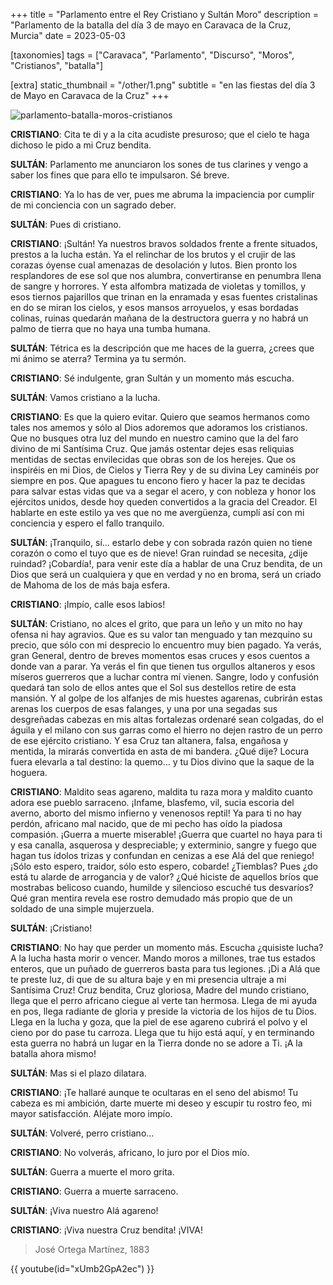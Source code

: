 +++
title = "Parlamento entre el Rey Cristiano y Sultán Moro"
description = "Parlamento de la batalla del día 3 de mayo en Caravaca de la Cruz, Murcia"
date = 2023-05-03

[taxonomies]
tags = ["Caravaca", "Parlamento", "Discurso", "Moros", "Cristianos", "batalla"]

[extra]
static_thumbnail = "/other/1.png"
subtitle = "en las fiestas del día 3 de Mayo en Caravaca de la Cruz"
+++

![parlamento-batalla-moros-cristianos](/other/1.png)

**CRISTIANO**: Cita te di y a la cita acudiste presuroso; que el cielo te haga dichoso le pido a mi Cruz bendita.

**SULTÁN**: Parlamento me anunciaron los sones de tus clarines y vengo a saber los fines que para ello te impulsaron. Sé
breve.

**CRISTIANO**: Ya lo has de ver, pues me abruma la impaciencia por cumplir de mi conciencia con un sagrado deber.

**SULTÁN**: Pues di cristiano.

**CRISTIANO**: ¡Sultán! Ya nuestros bravos soldados frente a frente situados, prestos a la lucha están. Ya el relinchar
de los brutos y el crujir de las corazas óyense cual amenazas de desolación y lutos. Bien pronto los resplandores de ese
sol que nos alumbra, convertiranse en penumbra llena de sangre y horrores. Y esta alfombra matizada de violetas y
tomillos, y esos tiernos pajarillos que trinan en la enramada y esas fuentes cristalinas en do se miran los cielos, y
esos mansos arroyuelos, y esas bordadas colinas, ruinas quedarán mañana de la destructora guerra y no habrá un palmo de
tierra que no haya una tumba humana.

**SULTÁN**: Tétrica es la descripción que me haces de la guerra, ¿crees que mi ánimo se aterra? Termina ya tu sermón.

**CRISTIANO**: Sé indulgente, gran Sultán y un momento más escucha.

**SULTÁN**: Vamos cristiano a la lucha.

**CRISTIANO**: Es que la quiero evitar. Quiero que seamos hermanos como tales nos amemos y sólo al Dios adoremos que
adoramos los cristianos. Que no busques otra luz del mundo en nuestro camino que la del faro divino de mi Santísima
Cruz. Que jamás ostentar dejes esas reliquias mentidas de sectas envilecidas que obras son de los herejes. Que os
inspiréis en mi Dios, de Cielos y Tierra Rey y de su divina Ley caminéis por siempre en pos. Que apagues tu encono fiero
y hacer la paz te decidas para salvar estas vidas que va a segar el acero, y con nobleza y honor los ejércitos unidos,
desde hoy queden convertidos a la gracia del Creador. El hablarte en este estilo ya ves que no me avergüenza, cumplí así
con mi conciencia y espero el fallo tranquilo.

**SULTÁN**: ¡Tranquilo, sí… estarlo debe y con sobrada razón quien no tiene corazón o como el tuyo que es de nieve! Gran
ruindad se necesita, ¿dije ruindad? ¡Cobardía!, para venir este día a hablar de una Cruz bendita, de un Dios que será un
cualquiera y que en verdad y no en broma, será un criado de Mahoma de los de más baja esfera.

**CRISTIANO**: ¡Impío, calle esos labios!

**SULTÁN**: Cristiano, no alces el grito, que para un leño y un mito no hay ofensa ni hay agravios. Que es su valor tan
menguado y tan mezquino su precio, que sólo con mi desprecio lo encuentro muy bien pagado. Ya verás, gran General,
dentro de breves momentos esas cruces y esos cuentos a donde van a parar. Ya verás el fin que tienen tus orgullos
altaneros y esos míseros guerreros que a luchar contra mí vienen. Sangre, lodo y confusión quedará tan solo de ellos
antes que el Sol sus destellos retire de esta mansión. Y al golpe de los alfanjes de mis huestes agarenas, cubrirán
estas arenas los cuerpos de esas falanges, y una por una segadas sus desgreñadas cabezas en mis altas fortalezas
ordenaré sean colgadas, do el águila y el milano con sus garras como el hierro no dejen rastro de un perro de ese
ejército cristiano. Y esa Cruz tan altanera, falsa, engañosa y mentida, la mirarás convertida en asta de mi bandera.
¿Qué dije? Locura fuera elevarla a tal destino: la quemo… y tu Dios divino que la saque de la hoguera.

**CRISTIANO**: Maldito seas agareno, maldita tu raza mora y maldito cuanto adora ese pueblo sarraceno. ¡Infame,
blasfemo, vil, sucia escoria del averno, aborto del mismo infierno y venenosos reptil! Ya para ti no hay perdón,
africano mal nacido, que de mi pecho has oído la piadosa compasión. ¡Guerra a muerte miserable! ¡Guerra que cuartel no
haya para ti y esa canalla, asquerosa y despreciable; y exterminio, sangre y fuego que hagan tus ídolos trizas y
confundan en cenizas a ese Alá del que reniego! ¡Sólo esto espero, traidor, sólo esto espero, cobarde! ¿Tiemblas? Pues
¿do está tu alarde de arrogancia y de valor? ¿Qué hiciste de aquellos bríos que mostrabas belicoso cuando, humilde y
silencioso escuché tus desvaríos? Qué gran mentira revela ese rostro demudado más propio que de un soldado de una simple
mujerzuela.

**SULTÁN**: ¡Cristiano!

**CRISTIANO**: No hay que perder un momento más. Escucha ¿quisiste lucha? A la lucha hasta morir o vencer. Mando moros a
millones, trae tus estados enteros, que un puñado de guerreros basta para tus legiones. ¡Di a Alá que te preste luz, di
que de su altura baje y en mi presencia ultraje a mi Santísima Cruz! Cruz bendita, Cruz gloriosa, Madre del mundo
cristiano, llega que el perro africano ciegue al verte tan hermosa. Llega de mi ayuda en pos, llega radiante de gloria y
preside la victoria de los hijos de tu Dios. Llega en la lucha y goza, que la piel de ese agareno cubrirá el polvo y el
cieno por do pase tu carroza. Llega que tu hijo está aquí, y en terminando esta guerra no habrá un lugar en la Tierra
donde no se adore a Ti. ¡A la batalla ahora mismo!

**SULTÁN**: Mas si el plazo dilatara.

**CRISTIANO**: ¡Te hallaré aunque te ocultaras en el seno del abismo! Tu cabeza es mi ambición, darte muerte mi deseo y
escupir tu rostro feo, mi mayor satisfacción. Aléjate moro impío.

**SULTÁN**: Volveré, perro cristiano…

**CRISTIANO**: No volverás, africano, lo juro por el Dios mío.

**SULTÁN**: Guerra a muerte el moro grita.

**CRISTIANO**: Guerra a muerte sarraceno.

**SULTÁN**: ¡Viva nuestro Alá agareno!

**CRISTIANO**: ¡Viva nuestra Cruz bendita! ¡VIVA!

> José Ortega Martínez, 1883

<div class="separator"></div>

{{ youtube(id="xUmb2GpA2ec") }}
